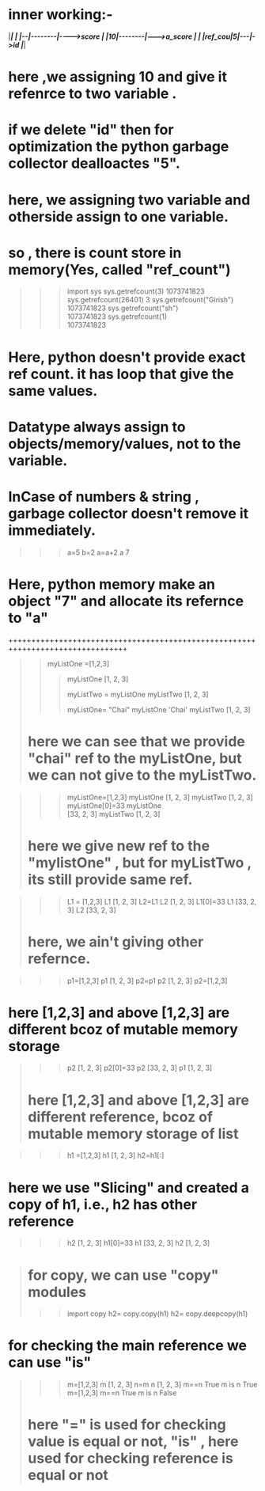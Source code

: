# inner working:-
|_____________|
| |--|--------|---->score
| |10|--------|--->a_score
|             |
|ref_cou|5|---|->id
|_____________|
 # here ,we assigning 10 and give it refenrce to two variable .
 # if we delete "id" then for optimization the python garbage collector dealloactes "5".

 #  here,  we assigning two variable and otherside assign to one variable. 
 #  so , there is count store in memory(Yes, called "ref_count")
>>> import sys
>>> sys.getrefcount(3) 
1073741823
>>> sys.getrefcount(26401)
3
>>> sys.getrefcount("Girish") 
1073741823
>>> sys.getrefcount("sh")      
1073741823
>>> sys.getrefcount(1)    
1073741823

# Here, python doesn't provide exact ref count. it has loop that give the same values.

# Datatype always assign to objects/memory/values, not to the variable.

# InCase of numbers & string , garbage collector doesn't remove it immediately.

>>> a=5
>>> b=2
>>> a=a+2
>>> a
7
# Here, python memory make an object "7" and allocate its refernce to "a"

++++++++++++++++++++++++++++++++++++++++++++++++++++++++++++++++++++++++++++++++
>> myListOne =[1,2,3]
>>> myListOne
[1, 2, 3]
>>>
>>> myListTwo = myListOne
>>> myListTwo
[1, 2, 3]
>>>
>>> myListOne= "Chai"
>>> myListOne
'Chai'
>>> myListTwo
[1, 2, 3]
># here we can see that we provide "chai" ref to the myListOne, but we can not give to the myListTwo.

>>> myListOne=[1,2,3]
>>> myListOne
[1, 2, 3]
>>> myListTwo
[1, 2, 3]
>>> myListOne[0]=33
>>> myListOne       
[33, 2, 3]
>>> myListTwo
[1, 2, 3]
># here we give new ref to the "mylistOne" , but for myListTwo , its still provide same ref.

>>> L1 = [1,2,3]
>>> L1
[1, 2, 3]
>>> L2=L1
>>> L2
[1, 2, 3]
>>> L1[0]=33
>>> L1
[33, 2, 3]
>>> L2
[33, 2, 3]
># here, we ain't giving other refernce.


>>> p1=[1,2,3]
>>> p1
[1, 2, 3]
>>> p2=p1
>>> p2
[1, 2, 3]
>>> p2=[1,2,3]
# here [1,2,3] and above [1,2,3] are different bcoz of mutable memory storage
>>> p2
[1, 2, 3]
>>> p2[0]=33
>>> p2
[33, 2, 3]
>>> p1
[1, 2, 3]
>>>
># here [1,2,3] and above [1,2,3] are different reference, bcoz of mutable memory storage of list


>>> h1 =[1,2,3]
>>> h1
[1, 2, 3]
>>> h2=h1[:]
 # here we use "Slicing" and created a copy of h1, i.e., h2 has other reference
>>> h2
[1, 2, 3]
>>> h1[0]=33
>>> h1
[33, 2, 3]
>>> h2
[1, 2, 3]

># for copy, we can use "copy" modules 
>>> import copy
>>> h2= copy.copy(h1)
>>> h2= copy.deepcopy(h1)

# for checking the main reference we can use "is"
>>> m=[1,2,3]
>>> m
[1, 2, 3]
>>> n=m
>>> n
[1, 2, 3]
>>> m==n
True
>>> m is n
True
>>> m=[1,2,3]
>>> m==n
True
>>> m is n
False
>#  here "=" is used for checking value is equal or not, "is" , here used for checking reference is equal or not